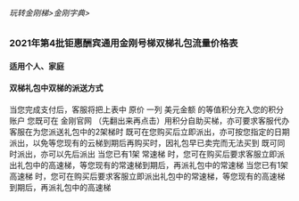###### 玩转金刚梯>金刚字典>

### 2021年第4批钜惠酬宾通用金刚号梯双梯礼包流量价格表
#### 适用个人、家庭
#### 双梯礼包中双梯的派送方式

当您完成支付后，客服将把上表中 原价 一列 美元金额 的等值积分充入您的积分账户
您既可在 金刚官网 （先翻出来再点击）用积分自助买梯，亦可要求客服代办
客服在为您派送礼包中的2架梯时
既可在您购买后立即派出，亦可按您指定的日期派出，以免等您现有的云梯到期后再购买时，因礼包早已卖完而无法买到
既可同时派出，亦可以先后派出
当您已有1架 常速梯 时，您可在购买后要求客服立即派出礼包中的高速梯，等您现有的常速梯到期后，再派礼包中的常速梯
当您已有1架 高速梯 时，您可在购买后要求客服立即派出礼包中的常速梯，等您现有的高速梯到期后，再派礼包中的高速梯
